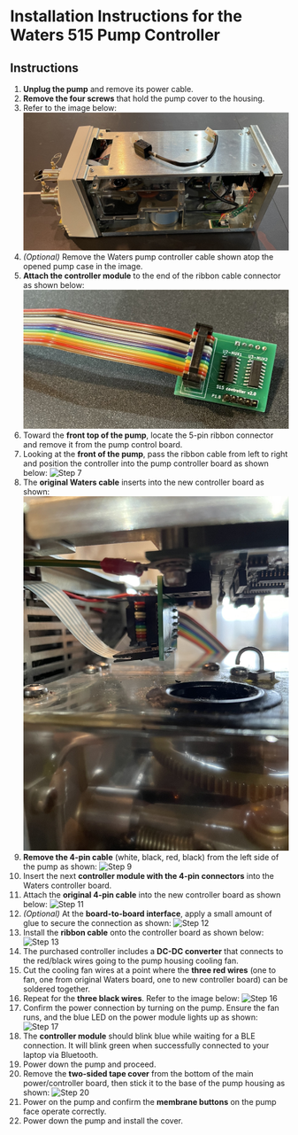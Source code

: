 # Installation Instructions for the Waters 515 Pump Controller

## Instructions

1. **Unplug the pump** and remove its power cable.
2. **Remove the four screws** that hold the pump cover to the housing.
3. Refer to the image below:
   ![Step 3](https://github.com/HPLC-revolution/w515ble-py/raw/main/images/Install-01.jpg)
4. *(Optional)* Remove the Waters pump controller cable shown atop the opened pump case in the image.
5. **Attach the controller module** to the end of the ribbon cable connector as shown below:
   ![Step 5](https://github.com/HPLC-revolution/w515ble-py/raw/main/images/Install-02.jpg)
6. Toward the **front top of the pump**, locate the 5-pin ribbon connector and remove it from the pump control board.
7. Looking at the **front of the pump**, pass the ribbon cable from left to right and position the controller into the pump controller board as shown below:
   ![Step 7](https://github.com/HPLC-revolution/w515ble-py/raw/main/images/Install-04.jpg)
8. The **original Waters cable** inserts into the new controller board as shown:
   ![Step 8](https://github.com/HPLC-revolution/w515ble-py/raw/main/images/Install-05.jpg)
9. **Remove the 4-pin cable** (white, black, red, black) from the left side of the pump as shown:
   ![Step 9](https://github.com/HPLC-revolution/w515ble-py/raw/main/images/Install-06.jpg)
10. Insert the next **controller module with the 4-pin connectors** into the Waters controller board.
11. Attach the **original 4-pin cable** into the new controller board as shown below:
    ![Step 11](https://github.com/HPLC-revolution/w515ble-py/raw/main/images/Install-07.jpg)
12. *(Optional)* At the **board-to-board interface**, apply a small amount of glue to secure the connection as shown:
    ![Step 12](https://github.com/HPLC-revolution/w515ble-py/raw/main/images/Install-08.jpg)
13. Install the **ribbon cable** onto the controller board as shown below:
    ![Step 13](https://github.com/HPLC-revolution/w515ble-py/raw/main/images/Install-09.jpg)
14. The purchased controller includes a **DC-DC converter** that connects to the red/black wires going to the pump housing cooling fan.
15. Cut the cooling fan wires at a point where the **three red wires** (one to fan, one from original Waters board, one to new controller board) can be soldered together.
16. Repeat for the **three black wires**. Refer to the image below:
    ![Step 16](https://github.com/HPLC-revolution/w515ble-py/raw/main/images/Install-12.jpg)
17. Confirm the power connection by turning on the pump. Ensure the fan runs, and the blue LED on the power module lights up as shown:
    ![Step 17](https://github.com/HPLC-revolution/w515ble-py/raw/main/images/Install-10.jpg)
18. The **controller module** should blink blue while waiting for a BLE connection. It will blink green when successfully connected to your laptop via Bluetooth.
19. Power down the pump and proceed.
20. Remove the **two-sided tape cover** from the bottom of the main power/controller board, then stick it to the base of the pump housing as shown:
    ![Step 20](https://github.com/HPLC-revolution/w515ble-py/raw/main/images/Install-13.jpg)
21. Power on the pump and confirm the **membrane buttons** on the pump face operate correctly.
22. Power down the pump and install the cover.
